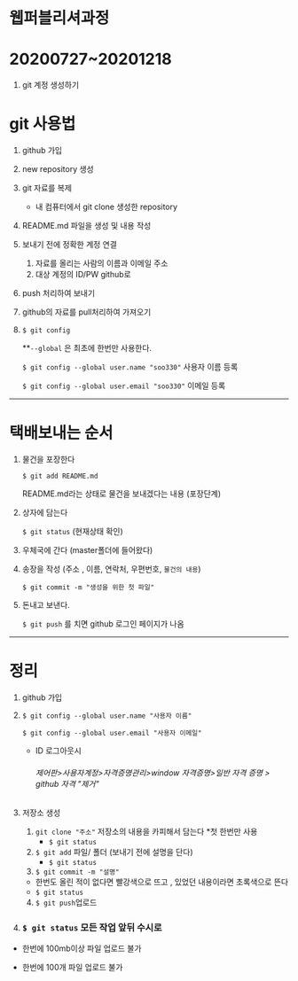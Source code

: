 # 웹퍼블리셔과정

# 20200727~20201218

1. git 계정 생성하기

# git 사용법

1. github 가입
2. new repository 생성
3. git 자료를 복제
   - 내 컴퓨터에서 git clone 생성한 repository

1. README.md 파일을 생성 및 내용 작성

2. 보내기 전에 정확한 계정 연결

   1. 자료를 올리는 사람의 이름과 이메일 주소
   2. 대상 계정의 ID/PW github로

3. push 처리하여 보내기

4. github의 자료를 pull처리하여 가져오기

5. `$ git config`

   **`--global` 은 최초에 한번만 사용한다.

   `$ git config --global user.name "soo330"` 사용자 이름 등록

   `$ git config --global user.email "soo330"` 이메일 등록

___

# 택배보내는 순서

1. 물건을 포장한다

   `$ git add README.md` 

   README.md라는 상태로 물건을 보내겠다는 내용 (포장단계)

2. 상자에 담는다 

   `$ git status` (현재상태 확인)

3. 우체국에 간다 (master폴더에 들어왔다)

4. 송장을 작성 (주소 , 이름, 연락처, 우편번호, `물건의 내용`)

   `$ git commit -m "생성을 위한 첫 파일"`

5. 돈내고 보낸다.

   `$ git push` 를 치면 github 로그인 페이지가 나옴

___

# 정리

1. github 가입

2. `$ git config --global user.name "사용자 이름"`

   `$ git config --global user.email "사용자 이메일"`

   - ID 로그아웃시 

      ###### 제어판>사용자계정>자격증명관리>window 자격증명>일반 자격 증명 > github 자격 "제거"

3. 저장소 생성

   1. `git clone "주소"` 저장소의 내용을 카피해서 담는다 *첫 한번만 사용
      - `$ git status`
   2. `$ git add` 파일/ 폴더 (보내기 전에 설명을 단다)
      - `$ git status`
   3.  `$ git commit -m "설명"`
      - 한번도 올린 적이 없다면 빨강색으로 뜨고 , 있었던 내용이라면 초록색으로 뜬다 
      - `$ git status`

   4. `$ git push`업로드 

4. ### `$ git status` 모든 작업 앞뒤 수시로



* 한번에 100mb이상 파일 업로드 불가

- 한번에 100개 파일 업로드 불가